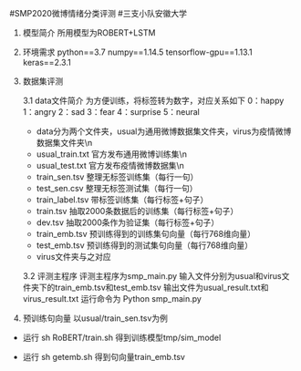 #SMP2020微博情绪分类评测
#三支小队安徽大学

1. 模型简介
所用模型为ROBERT+LSTM

2. 环境需求
python==3.7
numpy==1.14.5
tensorflow-gpu==1.13.1
keras==2.3.1

3. 数据集评测

   3.1 data文件简介
   为方便训练，将标签转为数字，对应关系如下
   0：happy
   1：angry
   2：sad
   3：fear
   4：surprise
   5：neural

   * data分为两个文件夹，usual为通用微博数据集文件夹，virus为疫情微博数据集文件夹\n
   * usual_train.txt    官方发布通用微博训练集\n
   * usual_test.txt    官方发布疫情微博数据集\n
   * train_sen.tsv    整理无标签训练集（每行一句）
   * test_sen.csv    整理无标签测试集（每行一句）
   * train_label.tsv    带标签训练集（每行标签+句子）
   * train.tsv    抽取2000条数据后的训练集（每行标签+句子）
   * dev.tsv    抽取2000条作为验证集（每行标签+句子）
   * train_emb.tsv    预训练得到的训练集句向量（每行768维向量）
   * test_emb.tsv    预训练得到的测试集句向量（每行768维向量）
   * virus文件夹与之对应

   3.2 评测主程序
   评测主程序为smp_main.py
   输入文件分别为usual和virus文件夹下的train_emb.tsv和test_emb.tsv
   输出文件为usual_result.txt和virus_result.txt
   运行命令为
   Python smp_main.py

4. 预训练句向量
以usual/train_sen.tsv为例

* 运行
sh RoBERT/train.sh
得到训练模型tmp/sim_model

* 运行
sh getemb.sh
得到句向量train_emb.tsv
